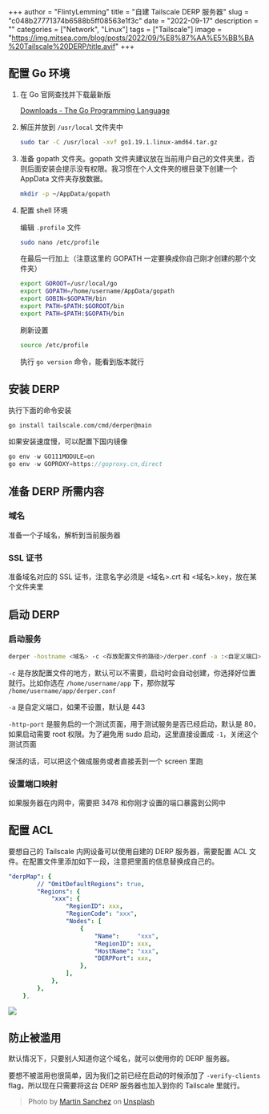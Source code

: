 +++
author = "FlintyLemming"
title = "自建 Tailscale DERP 服务器"
slug = "c048b27771374b6588b5ff08563e1f3c"
date = "2022-09-17"
description = ""
categories = ["Network", "Linux"]
tags = ["Tailscale"]
image = "https://img.mitsea.com/blog/posts/2022/09/%E8%87%AA%E5%BB%BA%20Tailscale%20DERP/title.avif"
+++

## 配置 Go 环境

1. 在 Go 官网查找并下载最新版
    
    [Downloads - The Go Programming Language](https://go.dev/dl/)
    
2. 解压并放到 `/usr/local` 文件夹中
    
    ```bash
    sudo tar -C /usr/local -xvf go1.19.1.linux-amd64.tar.gz
    ```
    
3. 准备 gopath 文件夹。gopath 文件夹建议放在当前用户自己的文件夹里，否则后面安装会提示没有权限。我习惯在个人文件夹的根目录下创建一个 AppData 文件夹存放数据。
    
    ```bash
    mkdir -p ~/AppData/gopath
    ```
    
4. 配置 shell 环境
    
    编辑 `.profile` 文件
    
    ```bash
    sudo nano /etc/profile
    ```
    
    在最后一行加上（注意这里的 GOPATH 一定要换成你自己刚才创建的那个文件夹）
    
    ```bash
    export GOROOT=/usr/local/go
    export GOPATH=/home/username/AppData/gopath
    export GOBIN=$GOPATH/bin
    export PATH=$PATH:$GOROOT/bin
    export PATH=$PATH:$GOPATH/bin
    ```
    
    刷新设置
    
    ```bash
    source /etc/profile
    ```
    
    执行 `go version` 命令，能看到版本就行
    

## 安装 DERP

执行下面的命令安装

```bash
go install tailscale.com/cmd/derper@main
```

如果安装速度慢，可以配置下国内镜像

```jsx
go env -w GO111MODULE=on
go env -w GOPROXY=https://goproxy.cn,direct
```

## 准备 DERP 所需内容

### 域名

准备一个子域名，解析到当前服务器

### SSL 证书

准备域名对应的 SSL 证书，注意名字必须是 <域名>.crt 和 <域名>.key，放在某个文件夹里

## 启动 DERP

### 启动服务

```bash
derper -hostname <域名> -c <存放配置文件的路径>/derper.conf -a :<自定义端口> -http-port -1 -certdir <存放证书的路径> -certmode manual -verify-clients
```

`-c` 是存放配置文件的地方，默认可以不需要，启动时会自动创建，你选择好位置就行。比如你选在 `/home/username/app` 下，那你就写 `/home/username/app/derper.conf`

`-a` 是自定义端口，如果不设置，默认是 443

`-http-port` 是服务启的一个测试页面，用于测试服务是否已经启动，默认是 80，如果启动需要 root 权限。为了避免用 sudo 启动，这里直接设置成 `-1`，关闭这个测试页面

保活的话，可以把这个做成服务或者直接丢到一个 screen 里跑

### 设置端口映射

如果服务器在内网中，需要把 3478 和你刚才设置的端口暴露到公网中

## 配置 ACL

要想自己的 Tailscale 内网设备可以使用自建的 DERP 服务器，需要配置 ACL 文件。在配置文件里添加如下一段，注意把里面的信息替换成自己的。

```yaml
"derpMap": {
		// "OmitDefaultRegions": true,
		"Regions": {
			"xxx": {
				"RegionID": xxx,
				"RegionCode": "xxx",
				"Nodes": [
					{
						"Name":     "xxx",
						"RegionID": xxx,
						"HostName": "xxx",
						"DERPPort": xxx,
					},
				],
			},
		},
	},
```

![](https://img.mitsea.com/blog/posts/2022/09/%E8%87%AA%E5%BB%BA%20Tailscale%20DERP/Untitled.avif)

## 防止被滥用

默认情况下，只要别人知道你这个域名，就可以使用你的 DERP 服务器。

要想不被滥用也很简单，因为我们之前已经在启动的时候添加了 `-verify-clients` flag，所以现在只需要将这台 DERP 服务器也加入到你的 Tailscale 里就行。

> Photo by [Martin Sanchez](https://unsplash.com/@martinsanchez?utm_source=unsplash&utm_medium=referral&utm_content=creditCopyText) on [Unsplash](https://unsplash.com/s/photos/global?utm_source=unsplash&utm_medium=referral&utm_content=creditCopyText)
  